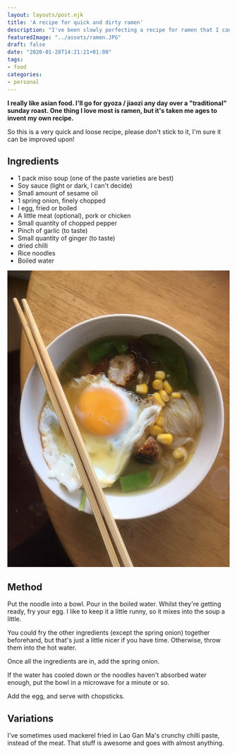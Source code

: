 ```yaml
---
layout: layouts/post.njk
title: 'A recipe for quick and dirty ramen'
description: "I've been slowly perfecting a recipe for ramen that I can quickly make at home for a quick meal. If you too like that sort of thing ... here's my hopefully simple recipe!"
featuredImage: "../assets/ramen.JPG"
draft: false
date: "2020-01-28T14:21:21+01:00"
tags:
- food
categories:
- personal
---
```

**I really like asian food. I'll go for gyoza / jiaozi any day over a "traditional" sunday roast. One thing I love most is ramen, but it's taken me ages to invent my own recipe.**

So this is a very quick and loose recipe, please don't stick to it, I'm sure it can be improved upon!

## Ingredients

- 1 pack miso soup (one of the paste varieties are best)
- Soy sauce (light or dark, I can't decide)
- Small amount of sesame oil
- 1 spring onion, finely chopped
- I egg, fried or boiled
- A little meat (optional), pork or chicken
- Small quantity of chopped pepper
- Pinch of garlic (to taste)
- Small quantity of ginger (to taste)
- dried chilli
- Rice noodles
- Boiled water

![A bowl of ramen made with my recipe](/img/ramen.jpg)

## Method

Put the noodle into a bowl. Pour in the boiled water. Whilst they're getting ready, fry your egg. I like to keep it a little runny, so it mixes into the soup a little.

You could fry the other ingredients (except the spring onion) together beforehand, but that's just a little nicer if you have time. Otherwise, throw them into the hot water.

Once all the ingredients are in, add the spring onion.

If the water has cooled down or the noodles haven't absorbed water enough, put the bowl in a microwave for a minute or so.

Add the egg, and serve with chopsticks.

## Variations

I've sometimes used mackerel fried in Lao Gan Ma's crunchy chilli paste, instead of the meat. That stuff is awesome and goes with almost anything.

